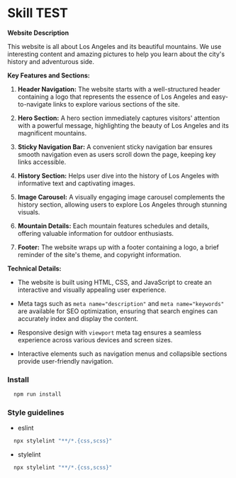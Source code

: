 # Skill TEST

**Website Description**

This website is all about Los Angeles and its beautiful mountains. We use interesting content and amazing pictures to help you learn about the city's history and adventurous side.

**Key Features and Sections:**

1. **Header Navigation:** The website starts with a well-structured header containing a logo that represents the essence of Los Angeles and easy-to-navigate links to explore various sections of the site.

2. **Hero Section:** A hero section immediately captures visitors' attention with a powerful message, highlighting the beauty of Los Angeles and its magnificent mountains.

3. **Sticky Navigation Bar:** A convenient sticky navigation bar ensures smooth navigation even as users scroll down the page, keeping key links accessible.

4. **History Section:** Helps user dive into the history of Los Angeles with informative text and captivating images. 

5. **Image Carousel:** A visually engaging image carousel complements the history section, allowing users to explore Los Angeles through stunning visuals.

7. **Mountain Details:** Each mountain features schedules and details, offering valuable information for outdoor enthusiasts.

8. **Footer:** The website wraps up with a footer containing a logo, a brief reminder of the site's theme, and copyright information.

**Technical Details:**

- The website is built using HTML, CSS, and JavaScript to create an interactive and visually appealing user experience.

- Meta tags such as `meta name="description"` and `meta name="keywords"` are available for SEO optimization, ensuring that search engines can accurately index and display the content.

- Responsive design with `viewport` meta tag ensures a seamless experience across various devices and screen sizes.

- Interactive elements such as navigation menus and collapsible sections provide user-friendly navigation.

### Install
```sh
  npm run install
```
### Style guidelines
- eslint
```sh
  npx stylelint "**/*.{css,scss}"
```
- stylelint
```sh
  npx stylelint "**/*.{css,scss}"
```
